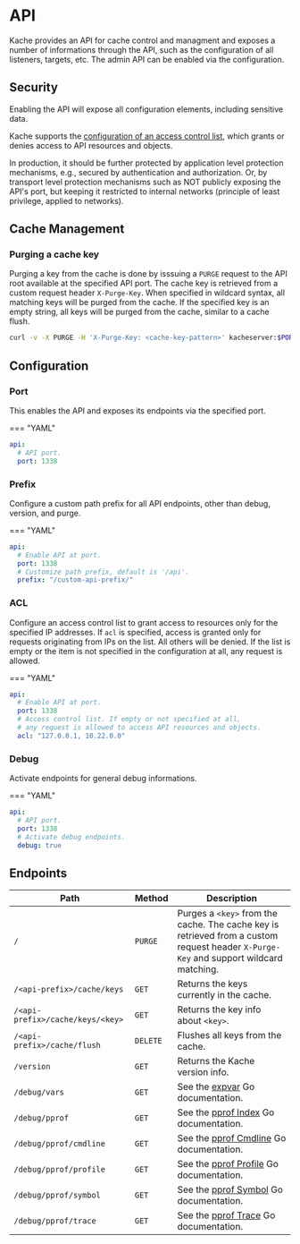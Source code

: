 # API

Kache provides an API for cache control and managment and exposes a number of informations through the API, such as the configuration of all listeners, targets, etc. The admin API can be enabled via the configuration.

## Security
Enabling the API will expose all configuration elements, including sensitive data.

Kache supports the [configuration of an access control list](#acl), which grants or denies access to API resources and objects. 

In production, it should be further protected by application level protection mechanisms, e.g., secured by authentication and authorization. Or, by transport level protection mechanisms such as NOT publicly exposing the API's port, but keeping it restricted to internal networks (principle of least privilege, applied to networks).

## Cache Management

### Purging a cache key

Purging a key from the cache is done by isssuing a `PURGE` request to the API root available at the 
specified API port. The cache key is retrieved from a custom request header `X-Purge-Key`. When specified
in wildcard syntax, all matching keys will be purged from the cache. If the specified key is an empty
string, all keys will be purged from the cache, similar to a cache flush.

``` sh
curl -v -X PURGE -H 'X-Purge-Key: <cache-key-pattern>' kacheserver:$PORT
```

## Configuration

### Port

This enables the API and exposes its endpoints via the specified port.

=== "YAML"
  ``` yaml
  api:
    # API port.
    port: 1338
  ```

### Prefix

Configure a custom path prefix for all API endpoints, other than debug, version, and purge.

=== "YAML"
  ``` yaml
  api:
    # Enable API at port.
    port: 1338
    # Customize path prefix, default is '/api'.
    prefix: "/custom-api-prefix/"
  ```

### ACL

Configure an access control list to grant access to resources only for the specified IP addresses. If 
`acl` is specified, access is granted only for requests originating from IPs on the list. All others 
will be denied. If the list is empty or the item is not specified in the configuration at all, 
any request is allowed.

=== "YAML"
  ``` yaml
  api:
    # Enable API at port.
    port: 1338
    # Access control list. If empty or not specified at all, 
    # any request is allowed to access API resources and objects.
    acl: "127.0.0.1, 10.22.0.0"
  ```

### Debug

Activate endpoints for general debug informations.

=== "YAML"
  ``` yaml
  api:
    # API port.
    port: 1338
    # Activate debug endpoints.
    debug: true
  ```

## Endpoints

| Path                                  | Method    | Description                          |
| ------------------------------------- | --------- | ------------------------------------ |
| `/`                                   | `PURGE`   | Purges a `<key>` from the cache. The cache key is retrieved from a custom request header `X-Purge-Key` and support wildcard matching.     |
| `/<api-prefix>/cache/keys`            | `GET`     | Returns the keys currently in the cache.  |
| `/<api-prefix>/cache/keys/<key>`      | `GET`     | Returns the key info about `<key>`.  |
| `/<api-prefix>/cache/flush`           | `DELETE`  | Flushes all keys from the cache.  |
| `/version`                            | `GET`     | Returns the Kache version info.  |
| `/debug/vars`                         | `GET`     | See the [expvar](https://pkg.go.dev/expvar) Go documentation. |
| `/debug/pprof`                        | `GET`     | See the [pprof Index](https://golang.org/pkg/net/http/pprof/#Index) Go documentation. |
| `/debug/pprof/cmdline`                | `GET`     | See the [pprof Cmdline](https://golang.org/pkg/net/http/pprof/#Cmdline) Go documentation. |
| `/debug/pprof/profile`                | `GET`     | See the [pprof Profile](https://golang.org/pkg/net/http/pprof/#Profile) Go documentation. |
| `/debug/pprof/symbol`                 | `GET`     | See the [pprof Symbol](https://golang.org/pkg/net/http/pprof/#Symbol) Go documentation. |
| `/debug/pprof/trace`                  | `GET`     | See the [pprof Trace](https://golang.org/pkg/net/http/pprof/#Trace) Go documentation. |
